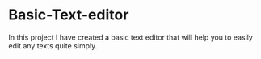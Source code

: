 # Basic-Text-editor

In this project I have created a basic text editor that will help you to easily edit any texts quite simply.

